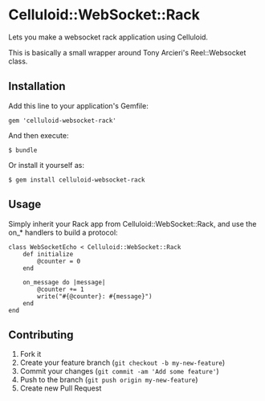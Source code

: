 # Celluloid::WebSocket::Rack

Lets you make a websocket rack application using Celluloid.

This is basically a small wrapper around Tony Arcieri's Reel::Websocket class.

## Installation

Add this line to your application's Gemfile:

    gem 'celluloid-websocket-rack'

And then execute:

    $ bundle

Or install it yourself as:

    $ gem install celluloid-websocket-rack

## Usage

Simply inherit your Rack app from Celluloid::WebSocket::Rack, and use the on_* handlers to build a protocol:

```
class WebSocketEcho < Celluloid::WebSocket::Rack
	def initialize
		@counter = 0
	end

	on_message do |message|
		@counter += 1
		write("#{@counter}: #{message}")
	end
end
```

## Contributing

1. Fork it
2. Create your feature branch (`git checkout -b my-new-feature`)
3. Commit your changes (`git commit -am 'Add some feature'`)
4. Push to the branch (`git push origin my-new-feature`)
5. Create new Pull Request
